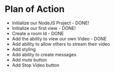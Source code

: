 # Plan of Action

- Initialize our NodeJS Project - DONE!
- Initialize our first view - DONE!
- Create a room Id - DONE
- Add the ability to view our own Video - DONE
- Add ability to allow others to stream their video
- Add styling
- Add ability to create messages 
- Add mute button
- Add Stop Video button


